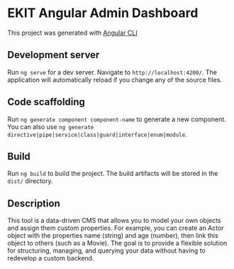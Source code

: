 # EKIT Angular Admin Dashboard

This project was generated with [Angular CLI](https://github.com/angular/angular-cli) 

## Development server

Run `ng serve` for a dev server. Navigate to `http://localhost:4200/`. The application will automatically reload if you change any of the source files.

## Code scaffolding

Run `ng generate component component-name` to generate a new component. You can also use `ng generate directive|pipe|service|class|guard|interface|enum|module`.

## Build

Run `ng build` to build the project. The build artifacts will be stored in the `dist/` directory.

## Description

This tool is a data-driven CMS that allows you to model your own objects and assign them custom properties.
For example, you can create an Actor object with the properties name (string) and age (number), then link this object to others (such as a Movie).
The goal is to provide a flexible solution for structuring, managing, and querying your data without having to redevelop a custom backend.
